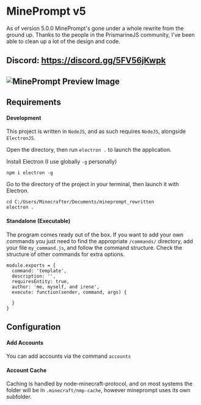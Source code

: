 # MinePrompt v5

As of version 5.0.0 MinePrompt's gone under a whole rewrite from the ground up. Thanks to the people in the PrismarineJS community, I've been able to clean up a lot of the design and code.

Discord: https://discord.gg/5FV56jKwpk
---
![MinePrompt Preview Image](https://i.imgur.com/1DsWXlX.png)
---
## Requirements

#### Development 
This project is written in `NodeJS`, and as such requires `NodeJS`, alongside `ElectronJS`.

Open the directory, then run `electron .` to launch the application.

Install Electron (I use globally `-g` personally)
```SH
npm i electron -g
```

Go to the directory of the project in your terminal, then launch it with Electron.
```SH
cd C:/Users/Minecrafter/Documents/mineprompt_rewritten
electron .
```

#### Standalone (Executable)
The program comes ready out of the box. If you want to add your own commands you just need to find the appropriate `/commands/` directory, add your file `my_command.js`, and follow the command structure. Check the structure of other commands for extra options.

```
module.exports = {
  command: 'template',
  description: '',
  requiresEntity: true,
  author: 'me, myself, and irene',
  execute: function(sender, command, args) {

  }
}
```

## Configuration

#### Add Accounts
You can add accounts via the command `accounts`

#### Account Cache
Caching is handled by node-minecraft-protocol, and on most systems the folder will be in `.minecraft/nmp-cache`, however mineprompt uses its own subfolder.
